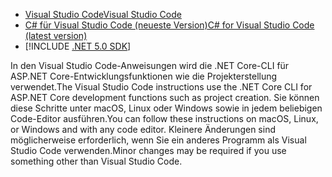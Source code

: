 * [<span data-ttu-id="4ddf2-101">Visual Studio Code</span><span class="sxs-lookup"><span data-stu-id="4ddf2-101">Visual Studio Code</span></span>](https://code.visualstudio.com/download)
* [<span data-ttu-id="4ddf2-102">C# für Visual Studio Code (neueste Version)</span><span class="sxs-lookup"><span data-stu-id="4ddf2-102">C# for Visual Studio Code (latest version)</span></span>](https://marketplace.visualstudio.com/items?itemName=ms-dotnettools.csharp)
* [!INCLUDE [.NET 5.0 SDK](~/includes/5.0-SDK.md)]

<span data-ttu-id="4ddf2-103">In den Visual Studio Code-Anweisungen wird die .NET Core-CLI für ASP.NET Core-Entwicklungsfunktionen wie die Projekterstellung verwendet.</span><span class="sxs-lookup"><span data-stu-id="4ddf2-103">The Visual Studio Code instructions use the .NET Core CLI for ASP.NET Core development functions such as project creation.</span></span> <span data-ttu-id="4ddf2-104">Sie können diese Schritte unter macOS, Linux oder Windows sowie in jedem beliebigen Code-Editor ausführen.</span><span class="sxs-lookup"><span data-stu-id="4ddf2-104">You can follow these instructions on macOS, Linux, or Windows and with any code editor.</span></span> <span data-ttu-id="4ddf2-105">Kleinere Änderungen sind möglicherweise erforderlich, wenn Sie ein anderes Programm als Visual Studio Code verwenden.</span><span class="sxs-lookup"><span data-stu-id="4ddf2-105">Minor changes may be required if you use something other than Visual Studio Code.</span></span>

